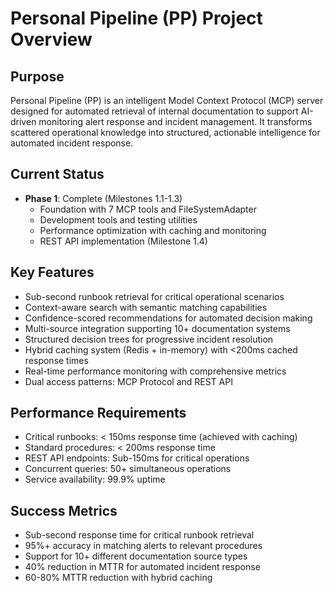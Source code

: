 # Personal Pipeline (PP) Project Overview

## Purpose
Personal Pipeline (PP) is an intelligent Model Context Protocol (MCP) server designed for automated retrieval of internal documentation to support AI-driven monitoring alert response and incident management. It transforms scattered operational knowledge into structured, actionable intelligence for automated incident response.

## Current Status
- **Phase 1**: Complete (Milestones 1.1-1.3)
  - Foundation with 7 MCP tools and FileSystemAdapter
  - Development tools and testing utilities
  - Performance optimization with caching and monitoring
  - REST API implementation (Milestone 1.4)

## Key Features
- Sub-second runbook retrieval for critical operational scenarios
- Context-aware search with semantic matching capabilities
- Confidence-scored recommendations for automated decision making
- Multi-source integration supporting 10+ documentation systems
- Structured decision trees for progressive incident resolution
- Hybrid caching system (Redis + in-memory) with <200ms cached response times
- Real-time performance monitoring with comprehensive metrics
- Dual access patterns: MCP Protocol and REST API

## Performance Requirements
- Critical runbooks: < 150ms response time (achieved with caching)
- Standard procedures: < 200ms response time
- REST API endpoints: Sub-150ms for critical operations
- Concurrent queries: 50+ simultaneous operations
- Service availability: 99.9% uptime

## Success Metrics
- Sub-second response time for critical runbook retrieval
- 95%+ accuracy in matching alerts to relevant procedures
- Support for 10+ different documentation source types
- 40% reduction in MTTR for automated incident response
- 60-80% MTTR reduction with hybrid caching